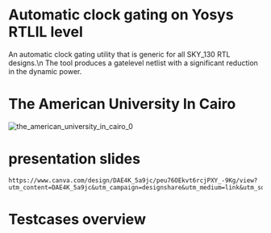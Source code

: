 # Automatic clock gating on Yosys RTLIL level
An automatic clock gating utility that is generic for all SKY_130 RTL designs.\n The tool produces a gatelevel netlist with a significant reduction in the dynamic power.

# The American University In Cairo  
![the_american_university_in_cairo_0](https://user-images.githubusercontent.com/63082375/145812500-c4416b84-b1f0-4c99-b2f5-39622d864d2b.jpg)
# presentation slides
    https://www.canva.com/design/DAE4K_5a9jc/peu76OEkvt6rcjPXY_-9Kg/view?utm_content=DAE4K_5a9jc&utm_campaign=designshare&utm_medium=link&utm_source=publishpresent
    


# Testcases overview 

